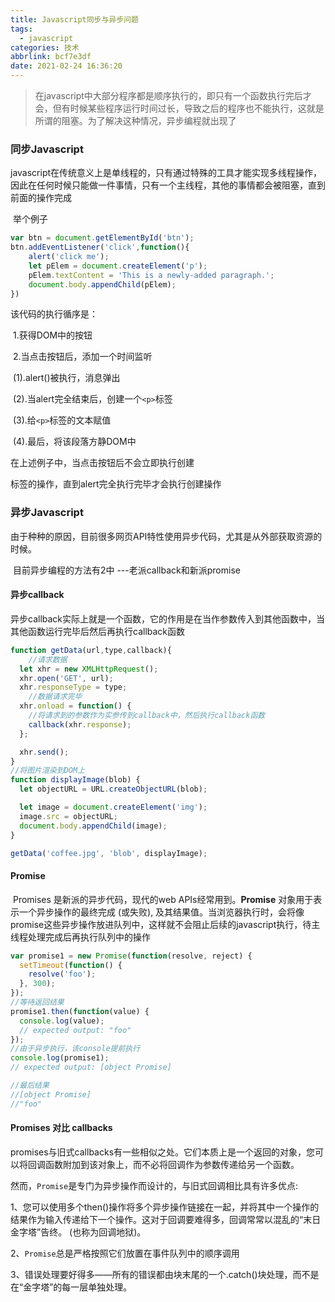 ```yaml
---
title: Javascript同步与异步问题
tags:
  - javascript
categories: 技术
abbrlink: bcf7e3df
date: 2021-02-24 16:36:20
---
```


> 在javascript中大部分程序都是顺序执行的，即只有一个函数执行完后才会，但有时候某些程序运行时间过长，导致之后的程序也不能执行，这就是所谓的阻塞。为了解决这种情况，异步编程就出现了



### 同步Javascript

​	javascript在传统意义上是单线程的，只有通过特殊的工具才能实现多线程操作，因此在任何时候只能做一件事情，只有一个主线程，其他的事情都会被阻塞，直到前面的操作完成

<!--more-->

​	举个例子

```javascript
var btn = document.getElementById('btn');
btn.addEventListener('click',function(){
	alert('click me');
    let pElem = document.createElement('p');
  	pElem.textContent = 'This is a newly-added paragraph.';
  	document.body.appendChild(pElem);
})
```

该代码的执行循序是：

​	1.获得DOM中的按钮

​	2.当点击按钮后，添加一个时间监听

​		(1).alert()被执行，消息弹出

​		(2).当alert完全结束后，创建一个`<p>`标签

​		(3).给`<p>`标签的文本赋值

​		(4).最后，将该段落方静DOM中

在上述例子中，当点击按钮后不会立即执行创建<p>标签的操作，直到alert完全执行完毕才会执行创建操作



### 异步Javascript

​	由于种种的原因，目前很多网页API特性使用异步代码，尤其是从外部获取资源的时候。

​	目前异步编程的方法有2中 ---老派callback和新派promise



#### 异步callback

​	异步callback实际上就是一个函数，它的作用是在当作参数传入到其他函数中，当其他函数运行完毕后然后再执行callback函数

```javascript
function getData(url,type,callback){
    //请求数据
  let xhr = new XMLHttpRequest();
  xhr.open('GET', url);
  xhr.responseType = type;
	//数据请求完毕
  xhr.onload = function() {
    //将请求到的参数作为实参传到callback中，然后执行callback函数
    callback(xhr.response);
  };

  xhr.send();
}
//将图片渲染到DOM上
function displayImage(blob) {
  let objectURL = URL.createObjectURL(blob);

  let image = document.createElement('img');
  image.src = objectURL;
  document.body.appendChild(image);
}

getData('coffee.jpg', 'blob', displayImage);

```



#### Promise

​	Promises 是新派的异步代码，现代的web APIs经常用到。**Promise** 对象用于表示一个异步操作的最终完成 (或失败), 及其结果值。当浏览器执行时，会将像promise这些异步操作放进队列中，这样就不会阻止后续的javascript执行，待主线程处理完成后再执行队列中的操作

```javascript
var promise1 = new Promise(function(resolve, reject) {
  setTimeout(function() {
    resolve('foo');
  }, 300);
});
//等待返回结果
promise1.then(function(value) {
  console.log(value);
  // expected output: "foo"
});
//由于异步执行，该console提前执行
console.log(promise1);
// expected output: [object Promise]

//最后结果
//[object Promise]
//"foo"
```



#### Promises 对比 callbacks

​	promises与旧式callbacks有一些相似之处。它们本质上是一个返回的对象，您可以将回调函数附加到该对象上，而不必将回调作为参数传递给另一个函数。

​	然而，`Promise`是专门为异步操作而设计的，与旧式回调相比具有许多优点:

​		1、您可以使用多个then()操作将多个异步操作链接在一起，并将其中一个操作的结果作为输入传递给下一个操作。这对于回调要难得多，回调常常以混乱的“末日金字塔”告终。 (也称为回调地狱)。

​		2、`Promise`总是严格按照它们放置在事件队列中的顺序调用

​		3、错误处理要好得多——所有的错误都由块末尾的一个.catch()块处理，而不是在“金字塔”的每一层单独处理。

